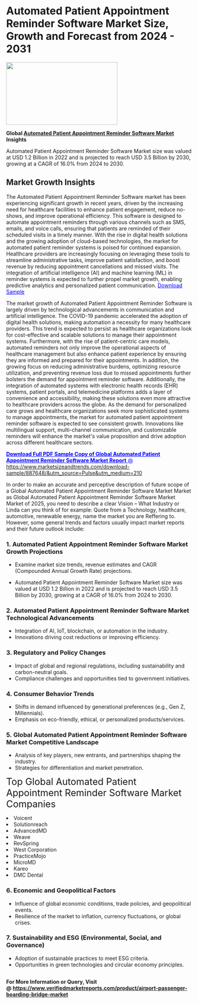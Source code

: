 <H1>Automated Patient Appointment Reminder Software Market Size, Growth and Forecast from 2024 - 2031</H1><img class="aligncenter size-medium wp-image-584254" src="https://thirdeyenews.in/wp-content/uploads/2024/09/Global-Market-Research-300x168.jpeg" alt="" width="300" height="168" /><p><strong>Global&nbsp;<a href="https://www.marketsizeandtrends.com/download-sample/887648/&amp;utm_source=Pulse&amp;utm_medium=210">Automated Patient Appointment Reminder Software Market</a> Insights</strong></p><p>Automated Patient Appointment Reminder Software Market size was valued at USD 1.2 Billion in 2022 and is projected to reach USD 3.5 Billion by 2030, growing at a CAGR of 16.0% from 2024 to 2030.</p><p><h2>Market Growth Insights</h2> <p>The Automated Patient Appointment Reminder Software market has been experiencing significant growth in recent years, driven by the increasing need for healthcare facilities to enhance patient engagement, reduce no-shows, and improve operational efficiency. This software is designed to automate appointment reminders through various channels such as SMS, emails, and voice calls, ensuring that patients are reminded of their scheduled visits in a timely manner. With the rise in digital health solutions and the growing adoption of cloud-based technologies, the market for automated patient reminder systems is poised for continued expansion. Healthcare providers are increasingly focusing on leveraging these tools to streamline administrative tasks, improve patient satisfaction, and boost revenue by reducing appointment cancellations and missed visits. The integration of artificial intelligence (AI) and machine learning (ML) in reminder systems is expected to further propel market growth, enabling predictive analytics and personalized patient communication. <a href="#" style="color:blue; text-decoration:underline;">Download Sample</a></p> <p>The market growth of Automated Patient Appointment Reminder Software is largely driven by technological advancements in communication and artificial intelligence. The COVID-19 pandemic accelerated the adoption of digital health solutions, making automation a necessity for many healthcare providers. This trend is expected to persist as healthcare organizations look for cost-effective and scalable solutions to manage their appointment systems. Furthermore, with the rise of patient-centric care models, automated reminders not only improve the operational aspects of healthcare management but also enhance patient experience by ensuring they are informed and prepared for their appointments. In addition, the growing focus on reducing administrative burdens, optimizing resource utilization, and preventing revenue loss due to missed appointments further bolsters the demand for appointment reminder software. Additionally, the integration of automated systems with electronic health records (EHR) systems, patient portals, and telemedicine platforms adds a layer of convenience and accessibility, making these solutions even more attractive to healthcare providers across the globe. As the demand for personalized care grows and healthcare organizations seek more sophisticated systems to manage appointments, the market for automated patient appointment reminder software is expected to see consistent growth. Innovations like multilingual support, multi-channel communication, and customizable reminders will enhance the market's value proposition and drive adoption across different healthcare sectors. <a href="#" style="color:blue; text-decoration:underline;"></p><p><span class=""><strong>Download Full PDF Sample Copy of Global Automated Patient Appointment Reminder Software Market Report</strong> @ <a href="https://www.marketsizeandtrends.com/download-sample/887648/&amp;utm_source=Pulse&amp;utm_medium=210" target="_blank">https://www.marketsizeandtrends.com/download-sample/887648/&amp;utm_source=Pulse&amp;utm_medium=210</a></span></p><p>In order to make an accurate and perceptive description of future scope of a Global&nbsp;Automated Patient Appointment Reminder Software Market Market as Global&nbsp;Automated Patient Appointment Reminder Software Market Market of 2025, you need to describe a clear Vision &ndash; What Industry or Linda can you think of for example: Quote from a Technology, healthcare, automotive, renewable energy, name the market you are Reffering to. However, some general trends and factors usually impact market reports and their future outlook include:</p><h3>1.&nbsp;<strong>Automated Patient Appointment Reminder Software Market Growth Projections</strong></h3><ul><li>Examine market size trends, revenue estimates and CAGR (Compounded Annual Growth Rate) projections.</li><li><p>Automated Patient Appointment Reminder Software Market size was valued at USD 1.2 Billion in 2022 and is projected to reach USD 3.5 Billion by 2030, growing at a CAGR of 16.0% from 2024 to 2030.</p></li></ul><h3>2.&nbsp;<strong>Automated Patient Appointment Reminder Software Market Technological Advancements</strong></h3><ul><li>Integration of AI, IoT, blockchain, or automation in the industry.</li><li>Innovations driving cost reductions or improving efficiency.</li></ul><h3>3.&nbsp;<strong>Regulatory and Policy Changes</strong></h3><ul><li>Impact of global and regional regulations, including sustainability and carbon-neutral goals.</li><li>Compliance challenges and opportunities tied to government initiatives.</li></ul><h3>4.&nbsp;<strong>Consumer Behavior Trends</strong></h3><ul><li>Shifts in demand influenced by generational preferences (e.g., Gen Z, Millennials).</li><li>Emphasis on eco-friendly, ethical, or personalized products/services.</li></ul><h3>5.&nbsp;<strong>Global Automated Patient Appointment Reminder Software Market Competitive Landscape</strong></h3><ul><li>Analysis of key players, new entrants, and partnerships shaping the industry.</li><li>Strategies for differentiation and market penetration.</li></ul><p data-pm-slice="1 1 []"><span style="color: inherit; font-family: inherit; font-size: 25px;">Top Global Automated Patient Appointment Reminder Software Market Companies</span></p><div class="" data-test-id=""><p><li>Voicent</li><li> Solutionreach</li><li> AdvancedMD</li><li> Weave</li><li> RevSpring</li><li> West Corporation</li><li> PracticeMojo</li><li> MicroMD</li><li> Kareo</li><li> DMC Dental</li></p></div><h3>6.&nbsp;<strong>Economic and Geopolitical Factors</strong></h3><ul><li>Influence of global economic conditions, trade policies, and geopolitical events.</li><li>Resilience of the market to inflation, currency fluctuations, or global crises.</li></ul><h3>7.&nbsp;<strong>Sustainability and ESG (Environmental, Social, and Governance)</strong></h3><ul><li>Adoption of sustainable practices to meet ESG criteria.</li><li>Opportunities in green technologies and circular economy principles.</li></ul><h2><strong style="font-size: 14px;">For More Information or Query, Visit @&nbsp;</strong><a style="background-color: #ffffff; font-size: 14px;" href="https://www.marketsizeandtrends.com/report/automated-patient-appointment-reminder-software-market-/" target="_blank">https://www.verifiedmarketreports.com/product/airport-passenger-boarding-bridge-market</a></h2>
